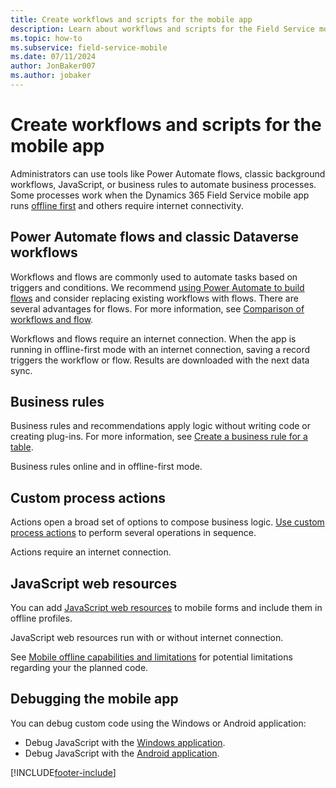```yaml
---
title: Create workflows and scripts for the mobile app
description: Learn about workflows and scripts for the Field Service mobile app.
ms.topic: how-to
ms.subservice: field-service-mobile
ms.date: 07/11/2024
author: JonBaker007
ms.author: jobaker
---
```


# Create workflows and scripts for the mobile app

Administrators can use tools like Power Automate flows, classic background workflows, JavaScript, or business rules to automate business processes. Some processes work when the Dynamics 365 Field Service mobile app runs [offline first](work-offline.md) and others require internet connectivity.

## Power Automate flows and classic Dataverse workflows

Workflows and flows are commonly used to automate tasks based on triggers and conditions. We recommend [using Power Automate to build flows](/power-automate/flow-types) and consider replacing existing workflows with flows. There are several advantages for flows. For more information, see [Comparison of workflows and flow](/power-automate/replace-workflows-with-flows).

Workflows and flows require an internet connection. When the app is running in offline-first mode with an internet connection, saving a record triggers the workflow or flow. Results are downloaded with the next data sync.

## Business rules

Business rules and recommendations apply logic without writing code or creating plug-ins. For more information, see [Create a business rule for a table](/power-apps/maker/data-platform/data-platform-create-business-rule).

Business rules online and in offline-first mode.

## Custom process actions

Actions open a broad set of options to compose business logic. [Use custom process actions](/power-apps/maker/data-platform/actions) to perform several operations in sequence.

Actions require an internet connection.

## JavaScript web resources

You can add [JavaScript web resources](/power-apps/developer/model-driven-apps/script-jscript-web-resources) to mobile forms and include them in offline profiles.

JavaScript web resources run with or without internet connection.

See [Mobile offline capabilities and limitations](/power-apps/mobile/offline-capabilities) for potential limitations regarding your the planned code.

## Debugging the mobile app

You can debug custom code using the Windows or Android application:

- Debug JavaScript with the [Windows application](/power-apps/developer/model-driven-apps/clientapi/debug-javascript-code#debug-javascript-in-the-windows-desktop-app).
- Debug JavaScript with the [Android application](/power-apps/developer/model-driven-apps/clientapi/debug-javascript-code#debug-javascript-in-mobile-apps).

[!INCLUDE[footer-include](../../includes/footer-banner.md)]
